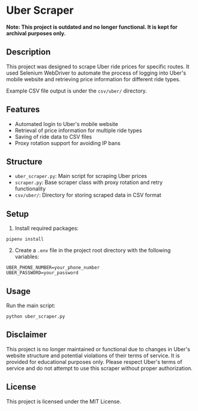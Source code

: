 # Uber Scraper

**Note: This project is outdated and no longer functional. It is kept for archival purposes only.**

## Description

This project was designed to scrape Uber ride prices for specific routes. It used Selenium WebDriver to automate the process of logging into Uber's mobile website and retrieving price information for different ride types.

Example CSV file output is under the `csv/uber/` directory.

## Features

- Automated login to Uber's mobile website
- Retrieval of price information for multiple ride types
- Saving of ride data to CSV files
- Proxy rotation support for avoiding IP bans

## Structure

- `uber_scraper.py`: Main script for scraping Uber prices
- `scraper.py`: Base scraper class with proxy rotation and retry functionality
- `csv/uber/`: Directory for storing scraped data in CSV format

## Setup

1. Install required packages:
```
pipenv install
```

2. Create a `.env` file in the project root directory with the following variables:

```
UBER_PHONE_NUMBER=your_phone_number
UBER_PASSWORD=your_password
```


## Usage

Run the main script:

```
python uber_scraper.py
```


## Disclaimer

This project is no longer maintained or functional due to changes in Uber's website structure and potential violations of their terms of service. It is provided for educational purposes only. Please respect Uber's terms of service and do not attempt to use this scraper without proper authorization.

## License

This project is licensed under the MIT License.